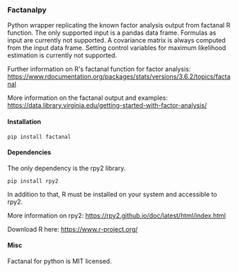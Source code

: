 ### Factanalpy

Python wrapper replicating the known factor analysis output from factanal R function. 
The only supported input is a pandas data frame. Formulas as input are currently 
not supported. A covariance matrix is always computed from the input data frame. 
Setting control variables for maximum likelihood estimation is currently not 
supported.


Further information on R's factanal function for factor analysis: https://www.rdocumentation.org/packages/stats/versions/3.6.2/topics/factanal

More information on the factanal output and examples: 
https://data.library.virginia.edu/getting-started-with-factor-analysis/


#### Installation

```pip install factanal```

#### Dependencies
The only dependency is the rpy2 library. 

```pip install rpy2```

In addition to that, R must be installed on your system and accessible to rpy2.

More information on rpy2: https://rpy2.github.io/doc/latest/html/index.html

Download R here: https://www.r-project.org/

#### Misc
Factanal for python is MIT licensed.


